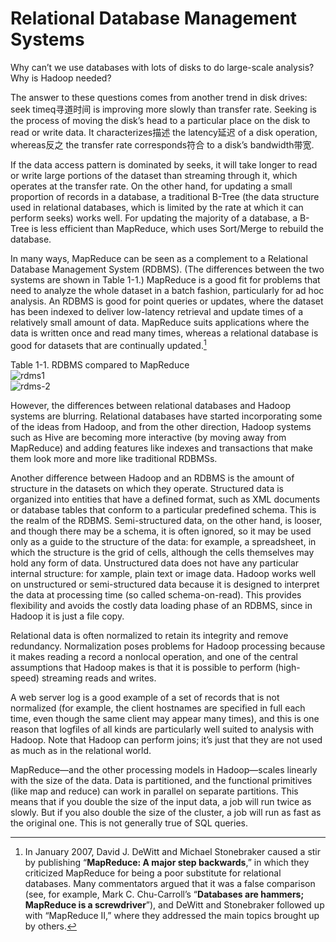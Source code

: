 # Relational Database Management Systems

Why can’t we use databases with lots of disks to do large-scale analysis? Why is Hadoop needed?

The answer to these questions comes from another trend in disk drives: seek timeq寻道时间 is improving more slowly than transfer rate. Seeking is the process of moving the disk’s head to a particular place on the disk to read or write data. It characterizes描述 the latency延迟 of a disk operation, whereas反之 the transfer rate corresponds符合 to a disk’s bandwidth带宽.

If the data access pattern is dominated by seeks, it will take longer to read or write large portions of the dataset than streaming through it, which operates at the transfer rate. On the other hand, for updating a small proportion of records in a database, a traditional B-Tree \(the data structure used in relational databases, which is limited by the rate at which it can perform seeks\) works well. For updating the majority of a database, a B-Tree is less efficient than MapReduce, which uses Sort/Merge to rebuild the database.

In many ways, MapReduce can be seen as a complement to a Relational Database Management System \(RDBMS\). \(The differences between the two systems are shown in Table 1-1.\) MapReduce is a good fit for problems that need to analyze the whole dataset in a batch fashion, particularly for ad hoc analysis. An RDBMS is good for point queries or updates, where the dataset has been indexed to deliver low-latency retrieval and update times of a relatively small amount of data. MapReduce suits applications where the data is written once and read many times, whereas a relational database is good for datasets that are continually updated.[^1]

Table 1-1. RDBMS compared to MapReduce  
![rdms1](http://ouat6a0as.bkt.clouddn.com/rdms1.png)  
![rdms-2](http://ouat6a0as.bkt.clouddn.com/rdms-2.png)

However, the differences between relational databases and Hadoop systems are blurring. Relational databases have started incorporating some of the ideas from Hadoop, and from the other direction, Hadoop systems such as Hive are becoming more interactive \(by moving away from MapReduce\) and adding features like indexes and transactions that make them look more and more like traditional RDBMSs.

Another difference between Hadoop and an RDBMS is the amount of structure in the datasets on which they operate. Structured data is organized into entities that have a defined format, such as XML documents or database tables that conform to a particular predefined schema. This is the realm of the RDBMS. Semi-structured data, on the other hand, is looser, and though there may be a schema, it is often ignored, so it may be used only as a guide to the structure of the data: for example, a spreadsheet, in which the structure is the grid of cells, although the cells themselves may hold any form of data. Unstructured data does not have any particular internal structure: for xample, plain text or image data. Hadoop works well on unstructured or semi-structured data because it is designed to interpret the data at processing time \(so called schema-on-read\). This provides flexibility and avoids the costly data loading phase of an RDBMS, since in Hadoop it is just a file copy.

Relational data is often normalized to retain its integrity and remove redundancy. Normalization poses problems for Hadoop processing because it makes reading a record a nonlocal operation, and one of the central assumptions that Hadoop makes is that it is possible to perform \(high-speed\) streaming reads and writes.

A web server log is a good example of a set of records that is not normalized \(for example, the client hostnames are specified in full each time, even though the same client may appear many times\), and this is one reason that logfiles of all kinds are particularly well suited to analysis with Hadoop. Note that Hadoop can perform joins; it’s just that they are not used as much as in the relational world.

MapReduce—and the other processing models in Hadoop—scales linearly with the size of the data. Data is partitioned, and the functional primitives \(like map and reduce\) can work in parallel on separate partitions. This means that if you double the size of the input data, a job will run twice as slowly. But if you also double the size of the cluster, a job will run as fast as the original one. This is not generally true of SQL queries.

[^1]: In January 2007, David J. DeWitt and Michael Stonebraker caused a stir by publishing “**MapReduce: A major step backwards**,” in which they criticized MapReduce for being a poor substitute for relational databases. Many commentators argued that it was a false comparison \(see, for example, Mark C. Chu-Carroll’s “**Databases are hammers; MapReduce is a screwdriver**”\), and DeWitt and Stonebraker followed up with “MapReduce II,” where they addressed the main topics brought up by others.


